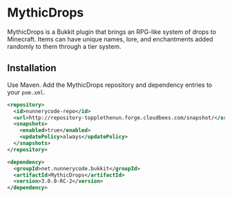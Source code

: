 # MythicDrops
MythicDrops is a Bukkit plugin that brings an RPG-like system of drops to Minecraft. Items can
have unique names, lore, and enchantments added randomly to them through a tier system.

## Installation
Use Maven. Add the MythicDrops repository and dependency entries to your `pom.xml`.

```xml
<repository>
  <id>nunnerycode-repo</id>
  <url>http://repository-topplethenun.forge.cloudbees.com/snapshot/</url>
  <snapshots>
    <enabled>true</enabled>
    <updatePolicy>always</updatePolicy>
  </snapshots>
</repository>

<dependency>
  <groupId>net.nunnerycode.bukkit</groupId>
  <artifactId>MythicDrops</artifactId>
  <version>3.0.0-RC-2</version>
</dependency>
```